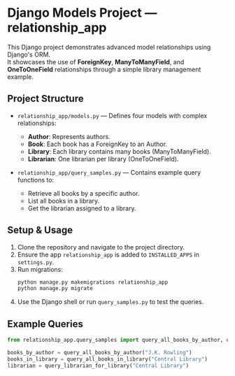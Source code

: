 # Django Models Project — relationship_app

This Django project demonstrates advanced model relationships using Django's ORM.  
It showcases the use of **ForeignKey**, **ManyToManyField**, and **OneToOneField** relationships through a simple library management example.

## Project Structure

- `relationship_app/models.py` — Defines four models with complex relationships:
  - **Author**: Represents authors.
  - **Book**: Each book has a ForeignKey to an Author.
  - **Library**: Each library contains many books (ManyToManyField).
  - **Librarian**: One librarian per library (OneToOneField).

- `relationship_app/query_samples.py` — Contains example query functions to:
  - Retrieve all books by a specific author.
  - List all books in a library.
  - Get the librarian assigned to a library.

## Setup & Usage

1. Clone the repository and navigate to the project directory.
2. Ensure the app `relationship_app` is added to `INSTALLED_APPS` in `settings.py`.
3. Run migrations:
    ```bash
    python manage.py makemigrations relationship_app
    python manage.py migrate
    ```
4. Use the Django shell or run `query_samples.py` to test the queries.

## Example Queries

```python
from relationship_app.query_samples import query_all_books_by_author, query_all_books_in_library, query_librarian_for_library

books_by_author = query_all_books_by_author("J.K. Rowling")
books_in_library = query_all_books_in_library("Central Library")
librarian = query_librarian_for_library("Central Library")
